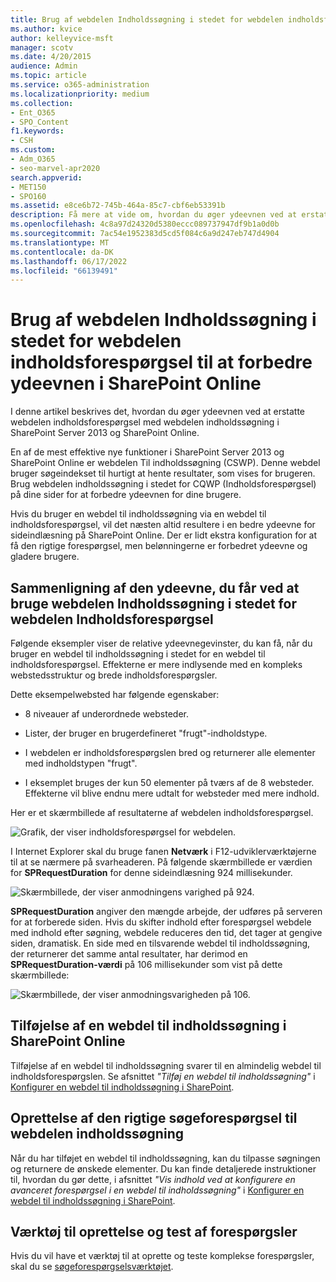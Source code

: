 ```yaml
---
title: Brug af webdelen Indholdssøgning i stedet for webdelen indholdsforespørgsel til at forbedre ydeevnen i SharePoint Online
ms.author: kvice
author: kelleyvice-msft
manager: scotv
ms.date: 4/20/2015
audience: Admin
ms.topic: article
ms.service: o365-administration
ms.localizationpriority: medium
ms.collection:
- Ent_O365
- SPO_Content
f1.keywords:
- CSH
ms.custom:
- Adm_O365
- seo-marvel-apr2020
search.appverid:
- MET150
- SPO160
ms.assetid: e8ce6b72-745b-464a-85c7-cbf6eb53391b
description: Få mere at vide om, hvordan du øger ydeevnen ved at erstatte webdelen indholdsforespørgsel med webdelen Indholdssøgning i SharePoint Server 2013 og SharePoint Online.
ms.openlocfilehash: 4c8a97d24320d5380eccc089737947df9b1a0d0b
ms.sourcegitcommit: 7ac54e1952383d5cd5f084c6a9d247eb747d4904
ms.translationtype: MT
ms.contentlocale: da-DK
ms.lasthandoff: 06/17/2022
ms.locfileid: "66139491"
---
```

# <a name="using-content-search-web-part-instead-of-content-query-web-part-to-improve-performance-in-sharepoint-online"></a>Brug af webdelen Indholdssøgning i stedet for webdelen indholdsforespørgsel til at forbedre ydeevnen i SharePoint Online

I denne artikel beskrives det, hvordan du øger ydeevnen ved at erstatte webdelen indholdsforespørgsel med webdelen indholdssøgning i SharePoint Server 2013 og SharePoint Online.
  
En af de mest effektive nye funktioner i SharePoint Server 2013 og SharePoint Online er webdelen Til indholdssøgning (CSWP). Denne webdel bruger søgeindekset til hurtigt at hente resultater, som vises for brugeren. Brug webdelen indholdssøgning i stedet for CQWP (Indholdsforespørgsel) på dine sider for at forbedre ydeevnen for dine brugere.
  
Hvis du bruger en webdel til indholdssøgning via en webdel til indholdsforespørgsel, vil det næsten altid resultere i en bedre ydeevne for sideindlæsning på SharePoint Online. Der er lidt ekstra konfiguration for at få den rigtige forespørgsel, men belønningerne er forbedret ydeevne og gladere brugere.
  
## <a name="comparing-the-performance-gain-you-get-from-using-content-search-web-part-instead-of-content-query-web-part"></a>Sammenligning af den ydeevne, du får ved at bruge webdelen Indholdssøgning i stedet for webdelen Indholdsforespørgsel

Følgende eksempler viser de relative ydeevnegevinster, du kan få, når du bruger en webdel til indholdssøgning i stedet for en webdel til indholdsforespørgsel. Effekterne er mere indlysende med en kompleks webstedsstruktur og brede indholdsforespørgsler.
  
Dette eksempelwebsted har følgende egenskaber:
  
- 8 niveauer af underordnede websteder.
    
- Lister, der bruger en brugerdefineret "frugt"-indholdstype.
    
- I webdelen er indholdsforespørgslen bred og returnerer alle elementer med indholdstypen "frugt".
    
- I eksemplet bruges der kun 50 elementer på tværs af de 8 websteder. Effekterne vil blive endnu mere udtalt for websteder med mere indhold.
    
Her er et skærmbillede af resultaterne af webdelen indholdsforespørgsel.
  
![Grafik, der viser indholdsforespørgsel for webdelen.](../media/b3d41f20-dfe5-46ed-9c0a-31057e82de33.png)
  
I Internet Explorer skal du bruge fanen **Netværk** i F12-udviklerværktøjerne til at se nærmere på svarheaderen. På følgende skærmbillede er værdien for **SPRequestDuration** for denne sideindlæsning 924 millisekunder. 
  
![Skærmbillede, der viser anmodningens varighed på 924.](../media/343571f2-a249-4de2-bc11-2cee93498aea.png)
  
 **SPRequestDuration** angiver den mængde arbejde, der udføres på serveren for at forberede siden. Hvis du skifter indhold efter forespørgsel webdele med indhold efter søgning, webdele reduceres den tid, det tager at gengive siden, dramatisk. En side med en tilsvarende webdel til indholdssøgning, der returnerer det samme antal resultater, har derimod en **SPRequestDuration-værdi** på 106 millisekunder som vist på dette skærmbillede: 
  
![Skærmbillede, der viser anmodningsvarigheden på 106.](../media/b46387ac-660d-4e5e-a11c-cc430e912962.png)
  
## <a name="adding-a-content-search-web-part-in-sharepoint-online"></a>Tilføjelse af en webdel til indholdssøgning i SharePoint Online

Tilføjelse af en webdel til indholdssøgning svarer til en almindelig webdel til indholdsforespørgslen. Se afsnittet *"Tilføj en webdel til indholdssøgning"* i [Konfigurer en webdel til indholdssøgning i SharePoint](https://support.office.com/article/Configure-a-Content-Search-Web-Part-in-SharePoint-0dc16de1-dbe4-462b-babb-bf8338c36c9a).
  
## <a name="creating-the-right-search-query-for-your-content-search-web-part"></a>Oprettelse af den rigtige søgeforespørgsel til webdelen indholdssøgning

Når du har tilføjet en webdel til indholdssøgning, kan du tilpasse søgningen og returnere de ønskede elementer. Du kan finde detaljerede instruktioner til, hvordan du gør dette, i afsnittet *"Vis indhold ved at konfigurere en avanceret forespørgsel i en webdel til indholdssøgning"* i [Konfigurer en webdel til indholdssøgning i SharePoint](https://support.office.com/article/Configure-a-Content-Search-Web-Part-in-SharePoint-0dc16de1-dbe4-462b-babb-bf8338c36c9a).
  
## <a name="query-building-and-testing-tool"></a>Værktøj til oprettelse og test af forespørgsler

Hvis du vil have et værktøj til at oprette og teste komplekse forespørgsler, skal du se [søgeforespørgselsværktøjet](https://github.com/pnp/PnP-Tools/tree/master/Solutions/SharePoint.Search.QueryTool#download-the-tool).
  

